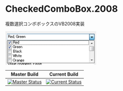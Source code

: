 CheckedComboBox.2008
====================

複数選択コンボボックスのVB2008実装

![Open CheckedComboBox](Images/CheckedComboBox-Open.png "開いたとき")

Master Build|Current Build
------------|-------------
[![Master Status](https://ci.appveyor.com/api/projects/status/5fuep3lv5v2ji8ic/branch/master)](https://ci.appveyor.com/project/takas-ho/checkedcombobox-2008 "Master Branch Build Status")|[![Current Status](https://ci.appveyor.com/api/projects/status/5fuep3lv5v2ji8ic)](https://ci.appveyor.com/project/takas-ho/checkedcombobox-2008 "Current Build Status")

